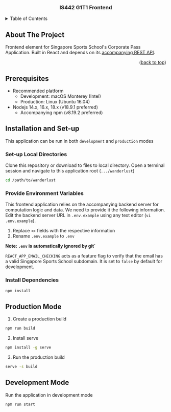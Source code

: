 <div id="top"></div>

<!-- PROJECT LOGO -->
<br />
<div align="center">

  <h3 align="center">IS442 G1T1 Frontend</h3>

</div>



<!-- TABLE OF CONTENTS -->
<details>
  <summary>Table of Contents</summary>
  <ol>
    <li>
      <a href="#about-the-project">About The Project</a>
    </li>
    <li>
      <a href="#prerequisites">Prerequisites</a>
    </li>
    <li>
      <a href="#installation-and-set-up">Installation and Set-Up</a>
    </li>
      <ul>
        <li><a href="#set-up-local-directories">Set-up Local Directories</a></li>
      </ul>
      <ul>
        <li><a href="#provide-environment-variables">Provide Environment Variables</a></li>
      </ul>
      <ul>
        <li><a href="#install-dependencies">Install Dependencies</a></li>
      </ul>
    <li>
      <a href="#production-mode">Production Mode</a>
    </li>
    <li>
      <a href="#development-mode">Development Mode</a>
    </li>
  </ol>
</details>

<!-- ABOUT THE PROJECT -->
## About The Project

Frontend element for Singapore Sports School's Corporate Pass Application. Built in React and depends on its [accompanying REST API](https://github.com/IS442-202223T1/group-project-g1t1-backend).

<p align="right">(<a href="#top">back to top</a>)</p>

## Prerequisites

- Recommended platform
  - Development: macOS Monterey (Intel)
  - Production: Linux (Ubuntu 16.04)
- Nodejs 14.x, 16.x, 18.x (v18.9.1 preferred)
  - Accompanying npm (v8.19.2 preferred)

## Installation and Set-up
This application can be run in both `development` and `production` modes

### Set-up Local Directories

Clone this repository or download to files to local directory. Open a terminal session and navigate to this application root (`.../wanderlust`)

```bash
cd /path/to/wanderlust
```

### Provide Environment Variables

This frontend application relies on the accompanying backend server for computation logic and data. We need to provide it the following information. Edit the backend server URL in `.env.example` using any text editor (`vi .env.example`).

1. Replace `<>` fields with the respective information
2. Rename `.env.example` to `.env`

**Note: `.env` is automatically ignored by git`**

`REACT_APP_EMAIL_CHECKING` acts as a feature flag to verify that the email has a valid Singapore Sports School subdomain. It is set to `false` by default for development.

### Install Dependencies

```bash
npm install
```

## Production Mode

1. Create a production build
```bash
npm run build
```

2. Install serve
```bash
npm install -g serve
```

3. Run the production build
```bash
serve -s build
```

## Development Mode

Run the application in development mode
```bash
npm run start
```
